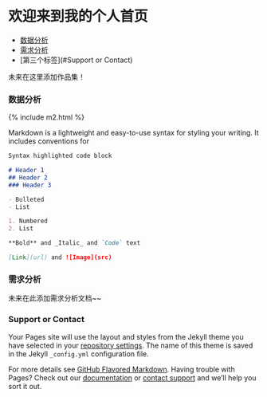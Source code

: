 # 欢迎来到我的个人首页


- [数据分析](#数据分析)
- [需求分析](#需求分析)
- [第三个标签](#Support or Contact)


未来在这里添加作品集！


### 数据分析

{% include m2.html %}

Markdown is a lightweight and easy-to-use syntax for styling your writing. It includes conventions for

```markdown
Syntax highlighted code block

# Header 1
## Header 2
### Header 3

- Bulleted
- List

1. Numbered
2. List

**Bold** and _Italic_ and `Code` text

[Link](url) and ![Image](src)
```



### 需求分析

未来在此添加需求分析文档~~
### Support or Contact
Your Pages site will use the layout and styles from the Jekyll theme you have selected in your [repository settings](https://github.com/JuniorChi/myblog.github.io/settings/pages). The name of this theme is saved in the Jekyll `_config.yml` configuration file.


For more details see [GitHub Flavored Markdown](https://guides.github.com/features/mastering-markdown/).
Having trouble with Pages? Check out our [documentation](https://docs.github.com/categories/github-pages-basics/) or [contact support](https://support.github.com/contact) and we’ll help you sort it out.

